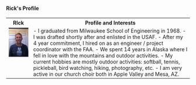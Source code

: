 	
 #### Rick's Profile
<table>
  <tr>
    <th>RIck</td>
    <th>Profile and Interests</td>
  </tr>
  <tr>
      <td valign="top">
      <a href="./Rick.JPG">
      <img src="./Thumbnails/Rick-T.jpg">
      </a>
      </td
  <tr>
      <td valign="top">
		  - I graduated from Milwaukee School of Engineering in 1968.  
		  - I was drafted shortly after and enlisted in the USAF.  
		  - After my 4 year commitment, I hired on as an engineer / project coordinator with the FAA.  
		      - We spent 14 years in Alaska where I fell in love with the mountains and outdoor activities.
		  - My current hobbies are mostly outdoor activities: softball, tennis, pickleball, bird watching, hiking, photography, etc.         - I am very active in our church choir both in Apple Valley and Mesa, AZ.  			 
      </td>
  </tr>
 </table>	
 